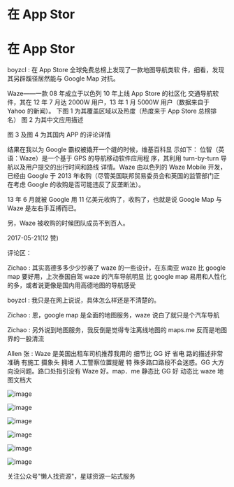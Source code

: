 # 在 App Stor

# 在 App Stor

boyzcl : 在 App Store 全球免费总榜上发现了一款地图导航类软 件，细看，发现其另辟蹊径居然能与 Google Map 对抗。

Waze——一款 08 年成立于以色列 10 年上线 App Store 的社区化 交通导航软件，其在 12 年 7 月达 2000W 用户，13 年 1 月 5000W 用户（数据来自于 Yahoo 的新闻）。 下图 1 为其覆盖区域以及热度（热度来于 App Store 总榜排名） 图 2 为其中文应用描述

图 3 及图 4 为其国内 APP 的评论详情

结果在我以为 Google 霸权被撬开一个缝的时候，维基百科显 示如下： 位智（英语：Waze）是一个基于 GPS 的导航移动软件应用程 序，其利用 turn-by-turn 导航以及用户提交的出行时间和路线 详情。Waze 由以色列的 Waze Mobile 开发，已经由 Google 于 2013 年收购（尽管美国联邦贸易委员会和英国的监管部门正 在考虑 Google 的收购是否可能违反了反垄断法）。

13 年 6 月就被 Google 用 11 亿美元收购了，收购了，也就是说 Google Map 与 Waze 是左右手互搏而已。

另，Waze 被收购的时候团队成员不到百人。

2017-05-21(12 赞)

评论区：

Zichao : 其实高德多多少少抄袭了 waze 的一些设计，在东南亚 waze 比 google map 要好用，上次泰国自驾 waze 的汽车导航明显 比 google map 易用和人性化的多，或者说更像是国内用高德地图的导航感受

boyzcl : 我只是在网上说说，具体怎么样还是不清楚的。

Zichao : 恩，google map 是全面的地图服务，waze 说白了就只是个汽车导航

Zichao : 另外说到地图服务，我反倒是觉得专注离线地图的 maps.me 反而是地图界的一股清流

Allen 张 : Waze 是美国出租车司机推荐我用的 细节比 GG 好 省电 路的描述非常准确 有施工 摄象头 拥堵 人工警察位置提醒 特 殊多路口路段不会迷惑。GG 大方向没问题。路口处指引没有 Waze 好。map．me 静态比 GG 好 动态比 waze 地图文档大

![image](img/Image_419.png)

![image](img/Image_420.png)

![image](img/Image_421.png)

![image](img/Image_422.png)

![image](img/Image_423.png)

![image](img/Image_424.png)

关注公众号"懒人找资源"，星球资源一站式服务